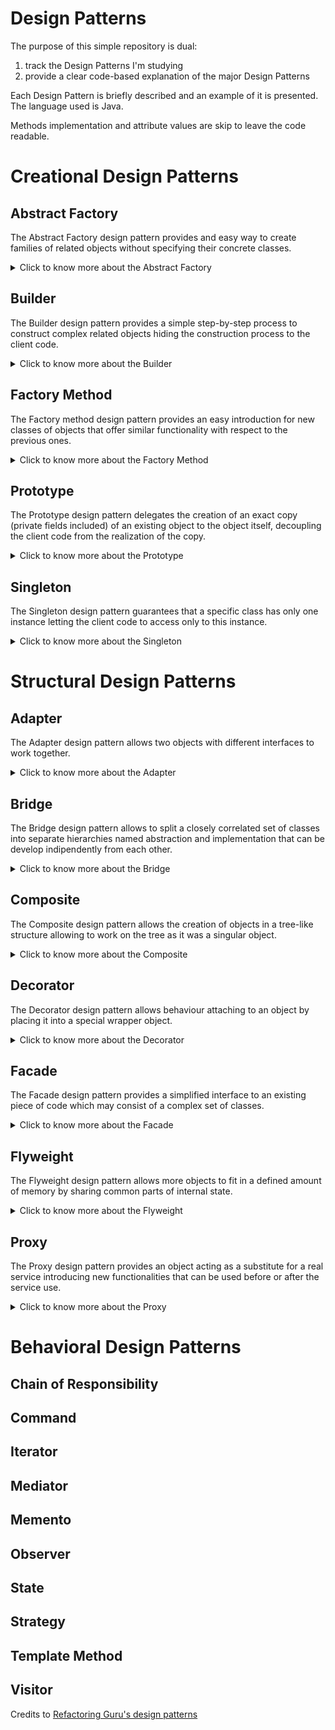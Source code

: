 # Design Patterns

The purpose of this simple repository is dual:

1. track the Design Patterns I'm studying
2. provide a clear code-based explanation of the major Design Patterns

Each Design Pattern is briefly described and an example of it is presented. The language used is Java.

Methods implementation and attribute values are skip to leave the code readable.

# Creational Design Patterns

## Abstract Factory

The Abstract Factory design pattern provides and easy way to create families of related objects without specifying their
concrete classes.

<details>
  <summary>Click to know more about the Abstract Factory</summary>


Identify the first group of classes that behave in a similar way but differ for what they do represent:

```
class FirstClassFirstVersion{
    void doSomething(){}
}

class FirstClassSecondVersion{
    void doSomething(){}
}
```

Define then an interface with the common behaviours for the mentioned classes:

```
interface DoSomethingInterface{
    void doSomething();
}
```

and then let all the classes implement this interface:

```
class FirstClassFirstVersion implements DoSomethingInterface{
    @Override
    void doSomething(){
        System.out.println("New [First Version] doSomething method!");
    }
}

class FirstClassSecondVersion implements DoSomethingInterface{
    @Override
    void doSomething(){
        System.out.println("New [Second Version] doSomething method!");
    }
}
```

Identify the second group of classes that behave in a similar way but differ for what they do represent:

```
class SecondClassFirstVersion{
    void doSomethingElse(){}
}

class SecondClassSecondVersion{
    void doSomethingElse(){}
}
```

Define then an interface with the common behaviours for the mentioned classes:

```
interface DoSomethingElseInterface{
    void doSomethingElse();
}
```

and then let all the classes implement this interface:

```
class SecondClassFirstVersion implements DoSomethingElseInterface{
    @Override
    void doSomethingElse(){
        System.out.println("New [First Version] doSomethingElse method!");
    }
}

class SecondClassSecondVersion implements DoSomethingElseInterface{
    @Override
    void doSomethingElse(){
        System.out.println("New [Second Version] doSomethingElse method!");
    }
}
```

Now that all the classes that behave in the same way are grouped around common interfaces we can define a new interface
for the coming factory classes.

Namely the `AbstractFactory`:

```
interface FactoryInterface{
    DoSomethingInterface createDoSomething();
    DoSomethingElseInterface createDoSomethingElse();
}
```

We can now create several `Factories` that will take care of creating objects implementing `DoSomethingInterface`
or `DoSomethingElseInterface`:

```
class FirstVersionFactory{
    @Override
    public DoSomethingInterface createDoSomething() {
        return new FirstClassFirstVersion();
    }
    
    @Override
    public DoSomethingElseInterface createDoSomethingElse() {
        return new SecondClassFirstVersion();
    }
}

class SecondVersionFactory{
    @Override
    public DoSomethingInterface createDoSomething() {
        return new FirstClassSecondVersion();
    }
    
    @Override
    public DoSomethingElseInterface createDoSomethingElse() {
        return new SecondClassSecondVersion();
    }
}
```

Since the two factories `FirstVersionFactory` and `SecondVersionFactory` implement the same interaface, they provide an
interchangeable and loose coupled way of creating objects implementing `DoSomethingInterface`
or `DoSomethingElseInterface`.
</details>

## Builder

The Builder design pattern provides a simple step-by-step process to construct complex related objects hiding the
construction process to the client code.

<details>
  <summary>Click to know more about the Builder</summary>


Identify the classes which requires numerous step-by-step initialization of fields and nested objects and the relative
long constructor:

```
class FirstClass {
    private int firstField;
    private int secondField;
    private int thirdField;
    ...
}

class SecondClass {
    private int firstField;
    private int secondField;
    private int thirdField;
    ...
}
```

Create a new `Builder` interface that declares all the methods that all the single builder classes will need to provide
their own implementation of:

```
interface Builder {
    void reset();
    void firstField(FirstField firstField);
    void secondField(SecondField secondField);
    void thirdField(ThirdField thirdField);
    ...
}
```

As you may notice the `Builder` interface provides methods useful during both construction of `FirstClass`
and `SecondClass` objects.

Create the new builder classes that implement the building steps for the single chosen (product - `FirstClass`
and `SecondClass`) class:

```
class FirstBuilder implements Builder {
    private FirstClass firstClass;
    
    private FirstField firstField;
    private SecondField secondField;
    private ThirdField thirdField;
    ...
    
    @Override
    void reset() {
        this.firstField = null;
        this.secondField = null;
        this.thirdField = null;
    }
    
    @Override
    void firstField(FirstField firstField) {
        this.firstField = firstField;        
    }
    
    @Override
    void secondField(SecondField secondField) {
        this.secondField = secondField;
    }
    
    @Override
    void thirdField(ThirdField thirdField) {
        this.thirdField = thirdField;
    }
    
    ...
    
    FirstClass build() {
        return new FirstClass(firstField,secondField,thirdField,...);
    }
}

class SecondBuilder implements Builder {
    private SecondClass secondClass;
    
    private FirstField firstField;
    private SecondField secondField;
    private ThirdField thirdField;
    ...
    
    @Override
    void reset() {
        this.firstField = null;
        this.secondField = null;
        this.thirdField = null;
    }
    
    @Override
    void firstField(FirstField firstField) {
        this.firstField = firstField;        
    }
    
    @Override
    void secondField(SecondField secondField) {
        this.secondField = secondField;
    }
    
    @Override
    void thirdField(ThirdField thirdField) {
        this.thirdField = thirdField;
    }
    
    ...
    
    SecondClass build() {
        return new SecondClass(firstField,secondField,thirdField,...);
    }
}
```

Create then a new `Director` class that, given a `Builder`-implementing class, delegates the construction according the
chosen recipe:

```
class Director {    
    public void buildFirstRecipe(Builder builder) {
        builder.firstField(new FirstField());
        builder.secondField(new SecondField());
        builder.thirdField(new ThirdField());
    }
    
    
    public void buildSecondRecipe(Builder builder) {
        builder.secondField(new SecondField());
        builder.firstField(new FirstField());
        builder.thirdField(new ThirdField());
    }
}
```

Now we can finally decouple the client code from the recipe used to create an object of class `FirstClass`
and `SecondClass`:

```
class Demo {
    public static void main(String[] args) {
        Director director = new Director();
        FirstBuilder firstBuilder = new FirstBuilder();
        director.buildFirstRecipe(firstBuilder);
        FirstClass firstClass = firstBuilder.build();
    }
}
```

If you want now to use another recipe you can just change one line of code of what you just read, completely decoupling
the recipe needed to build something from the actual builder:

```
class Demo {
    public static void main(String[] args) {
        Director director = new Director();
        FirstBuilder firstBuilder = new FirstBuilder();
        director.buildSecondRecipe(firstBuilder);
        FirstClass firstClass = firstBuilder.build();
    }
}
```

If you want instead to build another type of object but maintaing the same `firstRecipe` you can change only the used
builder:

```
class Demo {
    public static void main(String[] args) {
        Director director = new Director();
        SecondBuilder secondBuilder = new SecondBuilder();
        director.buildFirstRecipe(secondBuilder);
        SecondClass secondClass = secondBuilder.build();
    }
}
```

In this way the steps are completely decoupled from the managing of them during the construction phase, therefore a
change in the steps' body or recipe's body is hidden with respect to the client code.

</details>

## Factory Method

The Factory method design pattern provides an easy introduction for new classes of objects that offer similar
functionality with respect to the previous ones.

<details>
  <summary>Click to know more about the Factory Method</summary>

Imagine you use a specific class with specific methods all over your codebase:

```
class FirstProductClass {
    void doSomething(){};
}

class SecondProductClass {
    void doSomething(){};
}
```

Substitution of the `FirstProductClass` with the `SecondProductClass` could require extensive code refactor.

To avoid this problem one could define a `Product` interface that classes like the latter have to implement:

```
interface Product 
    void doSomething();  
}

class FirstProductClass implements Product {
    @Override
    void doSomething() {
        System.out.println("New [First Product Class] doSomething method!");
    };
}
  
class SecondProductClass implements Product {
    @Override
    void doSomething() {
        System.out.println("New [Second Product Class] doSomething method!");
    };
}
```

Now create an abstract `Factory` class that will be extended by the specific `ConcreteFactory` required for each
product:

```
abstract class Factory {
    void someOtherMethodWithCommonImplementation(){
        //do something
    }
    abstract Product createProduct();
}
```

Create then the concrete factories extending the `Factory` class.

Because of the `abstract` method seen, the `ConcreteFactory` classes will need to specify their own implementation of
the method `abstract Product createProduct();`:

```
class FirstConcreteFactory extends Factory {
    @Override
    Product createProduct() {
        return new FirstProductClass();
    }
}
  
class SecondConcreteFactory extends Factory {
    @Override
    Product createProduct() {
        return new SecondProductClass();
    }
}
```

Client code should then use only the interface `Product` to refer any of the products and the class `Factory` to refer
to any factor.

In this way the change between factories and therefore products created is seamless and the codebase is always ready for
the introduction of a new `Factory` or `Product`:

```
class Demo {
    private Factory factory;
    private Product product;
    public static void main(String[] args) {
        this.factory = new FirstConcreteFactory();
        this.product = this.factory.createProduct();
    }
}
```

If I want to use `SecondConcreteFactory` and therefore create a new object of class `SecondProductClass` I will need to
change just one line of the latter code:

```
class Demo {
    private Factory factory;
    private Product product;
    public static void main(String[] args) {
        this.factory = new SecondConcreteFactory();
        this.product = this.factory.createProduct();
    }
}
```

</details>

## Prototype

The Prototype design pattern delegates the creation of an exact copy (private fields included) of an existing object to
the object itself, decoupling the client code from the realization of the copy.

<details>
  <summary>Click to know more about the Prototype</summary>

An object supporting the creation of its exact copy (namely `cloning`) is called `prototype`.

Let's define an abstract class that represents the common interface we want to give all the cloneable objects:

```
abstract class Cloneable {
    public int firstField;
    ...
    public Cloneable () {}
    public Cloneable (Cloneable target) {
        if (target != null) {
            this.firstField = target.firstField;
            ...
        }
    }
    public abstract Cloneable clone();   
}
```

Let's define then some cloneable object classes:

```
class FirstCloneableClass extends Cloneable {
    public FirstCloneableClass (FirstCloneableClass target) {
        if (target != null) {
            ...
        }
    }
    @Override
    public FirstCloneableClass clone() {
        return new FirstCloneableClass(this);
    }
}

class SecondCloneableClass extends Cloneable {
    public SecondCloneableClass (SecondCloneableClass target) {
        if (target != null) {
            ...
        }
    }
    @Override
    public SecondCloneableClass clone() {
        return new SecondCloneableClass(this);
    }
}
```

In this way we can use the `Cloneable` abstract class to declare variables. Each one will be able to properly clone
itself:

```
class Demo {
    public static void main(String[] args) {
        Cloneable firstCloneable = new FirstCloneableClass();
        // set here values of firstCloneable fields
        Cloneable secondCloneable = new SecondCloneableClass();
        // set here values of secondCloneable fields
        Cloneable anotherCloneable = firstCloneable.clone(); 
        // anotherCloneable is now a clone of class FirstCloneableClass
        anotherCloneable = secondCloneable.clone(); 
        // anotherCloneable is now a clone of class SecondCloneableClass 
    }
}
```

</details>

## Singleton

The Singleton design pattern guarantees that a specific class has only one instance letting the client code to access
only to this instance.


<details>
  <summary>Click to know more about the Singleton</summary>

The Singleton design pattern is defined by two main characteristics.

1. have on the class that should have only one instance a private constructor
2. the class should implement some static method that evaluates if to call the private constructor

```
class Singleton {
    private static Singletong instance;
    private int value;
    private Singleton(int value) {
        this.value = value;
    }
    public static Singleton getInstance(int value) {
        if(instance==null) {
            return new Singleton(value);
        }
        return instance;
    }
}
```

</details>

# Structural Design Patterns

## Adapter

The Adapter design pattern allows two objects with different interfaces to work together.

<details>
  <summary>Click to know more about the Adapter</summary>

The Adapter converts the interface of an object in a way another object can work with that.

Let's suppose we have a class that represents an unmodifiable system which requires to execute some `doSomething` method
of the passed object to expose some functionality:

```
class Closed { // some class closed to modification
    void exposeFunctionality(ExpectedClass expected) {
        expected.doSomething();
    }
}
```

The `Expected` will therefore be:

```
class Expected {
    public void doSomething() {
    }
}
```

Let's imagine now we have another class named `Difficult` we want to let the `Closed` class use that:

1. doesn't expose a `doSomething` method
2. is closed to modification

```
class Difficult {
    public void firstMethod() {
    }
    public void secondMethod() {
    }
    public void thirdMethod() {
    }
    ...
}
```

The `Adapter` will therefore be:

```
class Adapter extends Expected {
    private Difficult difficult;
    public Adapter(Difficult difficult) {
        this.difficult = difficult;
    }
    @Override
    public void doSomething() {
        // let's suppose that the doSomething method can be logically equivalent
        // to a combination of some methods of the Difficult class
        difficult.firstMethod();
        difficult.secondMethod();
        difficult.thirdMethod();
        ...
    }
}
```

The client code can therefore be using the `Difficult` class with the `Closed` class:

```
class Demo {
    public static void main(String[] args) {
        Closed closed = new Closed();
        Expected expected = new Expected();
        Difficult difficult = new Difficult();
        Adapter adapter = new Adapter(difficult);
        closed.exposeFunctionality(expected); // as it is meant to be
        closed.exposeFunctionality(adapter); // using the adapter indirectly using difficult
    }
}
```

</details>

## Bridge

The Bridge design pattern allows to split a closely correlated set of classes into separate hierarchies named abstraction and implementation that can be develop indipendently from each other.

<details>
  <summary>Click to know more about the Bridge</summary>
  
Imagine you have a set of classes that should perform some actions based on given inputs:

```
class DoesSomethingByString {
    public void doSomething(String input) {
        reallyDoIt(input);
    }
    
    private void reallyDoIt(String input){}
}
```

Imagine now you want another class that should do the exact same thing based on some other input type:

```
class DoesSomethingByInteger {
    public void doSomething(Integer input) {
        reallyDoIt(input.toString());
    }
    
    private void reallyDoIt(String input){}
}
```

As you can see, each time we want to add use use the same feature `reallyDoIt(String input)` we need to create a new class.

This happens because we do not separate the `abstraction` (the interface with the external world of the chosen class, in our cases the methods: `doSomething(String input)` and `doSomething(Integer input)doSomething(Integer input)`) from the `implementation` (the actually exposed chosen class functionality, the method  `reallyDoIt(String input)`).

To separate abstraction from implementation one has to declare two separate interfaces:

```
interface Implementation {
    void firstFeature();
    void secondFeature(); 
    ...
}

interface Abstraction {
    void firstInputMethod();
    void secondInputMethod(); 
    ...
}
```

In this way we can have several classes that implement the business logic of the `Implementation`:

```
class FirstImplementation implements Implementation {
    @Override
    void firstFeature() {
        System.out.println("firstFeature implementation of FirstImplementation class")
    }
    
    @Override
    void secondFeature() {
        System.out.println("secondFeature implementation of FirstImplementation class")
    }; 
}

class SecondImplementation implements Implementation {
    @Override
    void firstFeature() {
        System.out.println("firstFeature implementation of SecondImplementation class")
    }
    
    @Override
    void secondFeature() {
        System.out.println("secondFeature implementation of SecondImplementation class")
    }; 
}
```
 
In the same way we can have several classes that implement the interface logic of the `Abstraction`:

```
class FirstAbstraction implements Abstraction {
    private Implementation implementation;
    
    FirstAbstraction(Implementation implementation) {
        this.implementation = implementation;
    }
    
    @Override
    void firstInputMethod() {
        System.out.println("firstInputMethod implementation of FirstAbstraction class")
    }
    
    @Override
    void secondInputMethod() {
        System.out.println("secondInputMethod implementation of FirstAbstraction class")
    }; 
}

class SecondAbstraction implements Abstraction {
    private Implementation implementation;
    
    SecondAbstraction(Implementation implementation) {
        this.implementation = implementation;
    }
    
    @Override
    void firstInputMethod() {
        System.out.println("firstInputMethod implementation of SecondAbstraction class")
    }
    
    @Override
    void secondInputMethod() {
        System.out.println("secondInputMethod implementation of SecondAbstraction class")
    }; 
}
```

As one may notice the abstraction layer needs the specific implementation to be provided, allowing to decouple the two layers one from the other. The consequence is that each abstraction class is instanciable with every implementation class and introduction of new abstraction-implementation couples remains clean and implies little pre-existing code modifications:


```
class Demo {
    public static void main(String[] args) {
        FirstImplementation firstImplementation = new FirstImplementation();
        SecondImplementation secondImplementation = new SecondImplementation();
        FirstAbstraction firstAbstraction = new FirstAbstraction(firstImplementation); //remains easy to instatiate corresponding abstraction-implementation couples
        SecondAbstraction secondAbstraction = new SecondAbstraction(secondImplementation);
        FirstAbstraction firstAbstraction = new FirstAbstraction(secondImplementation); //it's easy to instatiate new abstraction-implementation couples
        SecondAbstraction secondAbstraction = new SecondAbstraction(firstImplementation);
    }
}
```

Without the use of the Bridge design pattern we should have a class for each new couple of abstraction-implementation, therefore the instation of `new FirstAbstraction(secondImplementation)` and `new SecondAbstraction(firstImplementation)` would require the definition of two new classes.

</details>

## Composite

The Composite design pattern allows the creation of objects in a tree-like structure allowing to work on the tree as it was a singular object.

<details>
  <summary>Click to know more about the Composite</summary>

Imagine that the business logic requires a tree structure of classes where we can have simple nodes and composite nodes. 

Simple nodes can't have subelements while composite nodes can, and those can be simple or composite nodes.

Let's define an interface for the generic node classes:

```
interface Node {
    void firstMethod();
    void secondMethod();
}
```

Let's define some simple node classes:

```
class FirstNode implements Node {
    @Override
    void firstMethod() {
        System.out.println("firstMethod implementation of FirstLeaf class")
    }
    
    @Override
    void secondMethod() {
        System.out.println("secondMethod implementation of FirstLeaf class")
    };
}

class SecondNode implements Node {
    @Override
    void firstMethod() {
        System.out.println("firstMethod implementation of SecondLeaf class")
    }
    
    @Override
    void secondMethod() {
        System.out.println("secondMethod implementation of SecondLeaf class")
    }; 
}
```

We declare now a new class for the composite node:

```
class Composite implements Node {
    protected List<Node> children = new ArrayList<>();
    
    void add(Node node) {
        children.add(node);
    }

    void add(Node... nodes) {
        children.addAll(Arrays.asList(nodes));
    }

    void remove(Node node) {
        children.remove(node);
    }

    void remove(Node... nodes) {
        children.removeAll(Arrays.asList(components));
    }

    void clear() {
        children.clear();
    }
    
    @Override
    void firstMethod() {
        for(Node node: children) {
            node.firstMethod();
        }
    }    
    
    @Override
    void secondMethod() {
        for(Node node: children) {
            node.secondMethod();
        }
    }
}
```

As one may notice the Composite class allows insertion and remotion of child subelements.

Also, as `Composite` class implements `Node` class, we can add other composite nodes to the list of children of another composite node, creating in this way a hierarchy tree.

Third and most important feature: with the override of both `firstMethod` and `secondMethod` from the `Composite` class we can easily propagate the execution of both methods from the root node (which must be a composite node) to all the composite and simple nodes down the tree. In this way we can deal with the whole hierarchy of objects as one single object iself.

</details>

## Decorator
  
The Decorator design pattern allows behaviour attaching to an object by placing it into a special wrapper object.

<details>
  <summary>Click to know more about the Decorator</summary>

  Let's define an interface that declares the methods we want all the useful classes to implement:
  
```
interface DoSomething {
    void firstMethod();
    void secondMethod();
}
```
  
Therefore a simple class implementing such an interface should be:

```
class BaseClass implements DoSomething {
    @Override
    void firstMethod() {
        System.out.println("firstMethod implementation of BaseClass class");
    }
    
    @Override
    void secondMethod() {
        System.out.println("secondMethod implementation of BaseClass class");    
    }
}
```

Instead a BaseDecorator class will possess a field of type DoSomething and will implement DoSomething so it can have the same interface of DoSomething objects to the external world while using an object with the same interface to accomplish the assigned tasks:
  
```
class BaseDecorator implements DoSomething {
    private DoSomething doSomething;
  
    public BaseDecorator(DoSomething doSomething) {
        this.doSomething = doSomething;
    }
    
    @Override
    void firstMethod() {
        doSomething.firstMethod();
    }
    
    @Override
    void secondMethod() {
        doSomething.secondMethod();    
    }
}
```
  
We can now create some other decorator that will perform as well as BaseDecorator but exteding the behaviours of the overriden firstMethod and secondMethod:
  
```
class OtherDecorator implements DoSomething {
    private DoSomething doSomething;
  
    public OtherDecorator(DoSomething doSomething) {
        this.doSomething = doSomething;
    }
    
    @Override
    void firstMethod() {
        extendFirstMethod();
        doSomething.firstMethod();
    }
    
    @Override
    void secondMethod() {
        extendSecondMethod();
        doSomething.secondMethod();    
    }
  
    void extendFirstMethod() {
        System.out.println("Exteding firstMethod behaviour");
    }
  
    void extendSecondMethod() {
        System.out.println("Exteding secondMethod behaviour");
    }
}
```

As one may notice the client code can easily use the BaseClass, the BaseDecorator or the OtherDecorator as all implementing the DoSomething interface:

```
class Demo {
    public static void main(String[] args) {
        DoSomething base = new BaseClass();
        base.firstMethod(); // only executing BaseClass' firstMethod implementation
        BaseDecorator baseDecorator = new BaseDecorator(base);
        baseDecorator.firstMethod(); // only executing BaseClass' firstMethod implementation
        OtherDecorator otherDecorator = new OtherDecorator(baseDecorator);
        otherDecorator.firstMethod(); // executing extendFirstMethod and then BaseClass' firstMethod implementation
    }
}
```
  
Extension of BaseDecorator or OtherDecorator behaviour is therefore decoupled from the existing funcionalities: the introduction of a new decorator needs to take care only about the introduction of new functionalities. The use of the decorator pattern allows than to attach the defined functionality to the chosen DoSomething implemeting class: this reduces the number of defined classes in cases where we may need different combinations of several functionalities.

</details>

## Facade
  
The Facade design pattern provides a simplified interface to an existing piece of code which may consist of a complex set of classes.

<details>
  <summary>Click to know more about the Facade</summary>

The design pattern is very straighfoward. Image you have a set of classes that expose functionalities that might be used together to achieve a certain goal:
  
```
class FirstClass {
  ...
}
  
class SecondClass {
  ...
}
  
class ThirdClass {
  ...
}
```
  
Instead of letting the client code compose the functionalities exposed by those classes to achieve the desired goal, expose to client code a single entrypoint that will take care to execute all the necessary steps to achieve the defined goal:
  
```
class FacadeClass {
  public void achieveGoal() {
      // do here all the required steps using FirstClass, SecondClass, ThirdClass
  }
  ...
}
```

This design pattern simply forces the producer of a certain piece of code to expose in a simple and managed way all the functionalities that may be interesting for the client, discouraging the delivery of code as a set of separate components which have to be used and managed on the client side.

</details>

## Flyweight

The Flyweight design pattern allows more objects to fit in a defined amount of memory by sharing common parts of internal state.

<details>
  <summary>Click to know more about the Flyweight</summary>

Objects usually have internal state divided in intrisic and extrinsic state. The intrinsic state is a constant set of data that can't be changed but only read. The rest of object state, that can be read and altered from outside, is called the extrinsic state.
  
The Flyweight design pattern optimizes memory usage by collecting the intrinsic state of several objects into a collection of few objects called flyweights that are then referenced by the several objects holding the extrinsic state.

Imagine we have a class with some fields representing the intrinsic state of some other class objects:

```
class Intrinsic {
    private String firstField;
    private String secondField;
    ...
}
```

Imagine we have a class with some fields representing the extrinsic state:
  
```
class Extrinsic {
    private String fieldOne;
    private String fieldTwo;
    ...
    private Intrinsic intrinsic;
    ...
}
```
  
As one may notice the Extrinsic class contains an attribute to the intrinsic one. In this way each Extrinsic object will reference one of the few Intrinsic ones, and eahc time a new intrinsic one is needed it will be created and stored without duplicates:
  
```
class IntrinsicFactory {
    static Map<String,Intrinsic> intrinsicTypes = new HashMap<>();
    static Intrinsic getIntrinsic(String firstField, String secondField,String fieldOne, String fieldTwo) {
        Intrinsic intrinsic = intrinsicTypes.get(firstField);
        if(intrinsic==null) {
            intrinsic = new Intrinsic(firstField, secondField);
            intrinsicTypes.put(firstField, intrinsic);
        }
        return intrinsic;
    }
}
```

Using the IntrinsicFactory the client code can always memorize and control the intrinsic states, with the condition of being one for each possible value of `firstField`. Therefore, since Intrinsic objects are referenced in Extrinsic ones, the memory used will be shared across the latter.
  
</details>

## Proxy
  
The Proxy design pattern provides an object acting as a substitute for a real service introducing new functionalities that can be used before or after the service use.

<details>
  <summary>Click to know more about the Proxy</summary>
  
A Proxy class can solve the tedious problem of code repetition. Imagine you have some service needing complex initilization before its usage:
  
```
class Service {
  
    void initFirstStep() {
        // do first step of the initialization
    }
  
    void initSecondStep() {
        // do second step of the initialization
    }
  
    void initThirdStep() {
        // do third step of the initialization
    }
    ...
  
    void doSomethingFirst () {
        // do something first
    }
  
    void doSomethingSecond () {
        // do something second
    }
}
```
  
Imagine you need to explicitly call all the init step methods before using the two methods `doSomethingFirst` and `doSomethingSecond` which are the real service functionalities implementation. In such a case the risk is to duplicate and scatter the initialization code all over the code base, each time client code needs to use either `doSomethingFirst` or `doSomethingSecond`.

An easy solution to this problem is to create an interface that is specifically thought for the service's functionalities:
  
```
interface DoSomething {  
    void doSomethingFirst ();  
    void doSomethingSecond ();
}
```
  
If our `Service` implements DoSomething we can override the two functionality methods:
  
```
class Service implements DoSomething {  
    
    void initFirstStep() {
        // do first step of the initialization
    }
    ...
  
    @Override
    void doSomethingFirst () {
          // do something first
    }
  
    @Override
    void doSomethingSecond () {
        // do something second
    }
}
```
  
Therefore our proxy class shoud be implementing the same `DoSomething` interface but dealing with the nasty service initiliazion each time it is required:
  
```
class ServiceProxy implements DoSomething {
    private Service service;
  
    public ServiceProxy(Service service){
        this.service = service;
    }
  
    @Override
    void doSomethingFirst () {
        service.initFirstStep();
        service.initSecondStep();
        service.initFirstStep();
        service.doSomethingFirst();
    }
  
    @Override
    void doSomethingSecond () {
        service.initFirstStep();
        service.initSecondStep();
        service.initFirstStep();
        service.doSomethingSecond();
    }
}
```
  
In this way the client code can easily use the ServiceProxy as it was the Service itself:
  
```
class Demo {
    public static void main(String[] args) {
        DoSomething service = new Service();
        DoSomething serviceProxy = new ServiceProxy(service);
        serviceProxy.doSomethingFirst(); // in this way we execute doSomethingFirst from service not taking care to explicitly init the service itself
    }
}
```

</details>

# Behavioral Design Patterns

## Chain of Responsibility

## Command

## Iterator

## Mediator

## Memento

## Observer

## State

## Strategy

## Template Method

## Visitor

Credits to [Refactoring Guru's design patterns](https://refactoring.guru/design-patterns)
